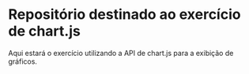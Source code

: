 # Repositório destinado ao exercício de chart.js

Aqui estará o exercício utilizando a API de chart.js para a exibição de gráficos.
